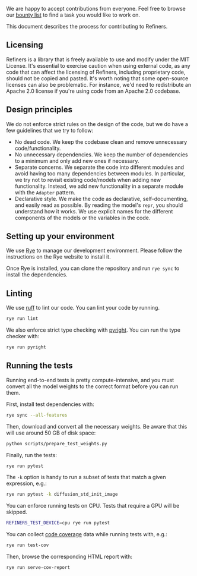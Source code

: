 We are happy to accept contributions from everyone. Feel free to browse our [bounty list](https://www.finegrain.ai/bounties) to find a task you would like to work on.

This document describes the process for contributing to Refiners.

## Licensing

Refiners is a library that is freely available to use and modify under the MIT License. It's essential to exercise caution when using external code, as any code that can affect the licensing of Refiners, including proprietary code, should not be copied and pasted. It's worth noting that some open-source licenses can also be problematic. For instance, we'd need to redistribute an Apache 2.0 license if you're using code from an Apache 2.0 codebase.

## Design principles

We do not enforce strict rules on the design of the code, but we do have a few guidelines that we try to follow:

- No dead code. We keep the codebase clean and remove unnecessary code/functionality.
- No unnecessary dependencies. We keep the number of dependencies to a minimum and only add new ones if necessary.
- Separate concerns. We separate the code into different modules and avoid having too many dependencies between modules. In particular, we try not to revisit existing code/models when adding new functionality. Instead, we add new functionality in a separate module with the `Adapter` pattern.
- Declarative style. We make the code as declarative, self-documenting, and easily read as possible. By reading the model's `repr`, you should understand how it works. We use explicit names for the different components of the models or the variables in the code.

## Setting up your environment

We use [Rye](https://rye-up.com/guide/installation/) to manage our development environment. Please follow the instructions on the Rye website to install it.

Once Rye is installed, you can clone the repository and run `rye sync` to install the dependencies.

## Linting

We use [ruff](https://docs.astral.sh/ruff/) to lint our code. You can lint your code by running.

```bash
rye run lint
```

We also enforce strict type checking with [pyright](https://github.com/microsoft/pyright). You can run the type checker with:

```bash
rye run pyright
```

## Running the tests

Running end-to-end tests is pretty compute-intensive, and you must convert all the model weights to the correct format before you can run them.

First, install test dependencies with:

```bash
rye sync --all-features
```

Then, download and convert all the necessary weights. Be aware that this will use around 50 GB of disk space:

```bash
python scripts/prepare_test_weights.py
```

Finally, run the tests:

```bash
rye run pytest
```

The `-k` option is handy to run a subset of tests that match a given expression, e.g.:

```bash
rye run pytest -k diffusion_std_init_image
```

You can enforce running tests on CPU. Tests that require a GPU will be skipped.

```bash
REFINERS_TEST_DEVICE=cpu rye run pytest
```

You can collect [code coverage](https://github.com/nedbat/coveragepy) data while running tests with, e.g.:

```bash
rye run test-cov
```

Then, browse the corresponding HTML report with:

```bash
rye run serve-cov-report
```
